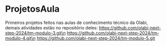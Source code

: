 # ProjetosAula

Primeiros projetos feitos nas aulas de conhecimento técnico da Olabi, demais atividades estão no repositório deles:
https://github.com/olabi-next-step-2024/tm-modulo-3.git\n
https://github.com/olabi-next-step-2024/tm-modulo-4.git\n
https://github.com/olabi-next-step-2024/tm-modulo-5.git
